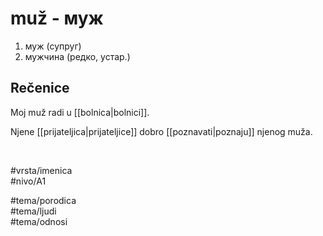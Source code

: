 # muž - муж

1. муж (супруг)  
2. мужчина (редко, устар.)  

## Rečenice

Moj muž radi u [[bolnica|bolnici]].  

Njene [[prijateljica|prijateljice]] dobro [[poznavati|poznaju]] njenog muža.  

<br>

#vrsta/imenica  
#nivo/A1  

#tema/porodica  
#tema/ljudi  
#tema/odnosi
